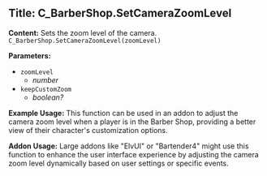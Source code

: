 ## Title: C_BarberShop.SetCameraZoomLevel

**Content:**
Sets the zoom level of the camera.
`C_BarberShop.SetCameraZoomLevel(zoomLevel)`

**Parameters:**
- `zoomLevel`
  - *number*
- `keepCustomZoom`
  - *boolean?*

**Example Usage:**
This function can be used in an addon to adjust the camera zoom level when a player is in the Barber Shop, providing a better view of their character's customization options.

**Addon Usage:**
Large addons like "ElvUI" or "Bartender4" might use this function to enhance the user interface experience by adjusting the camera zoom level dynamically based on user settings or specific events.
